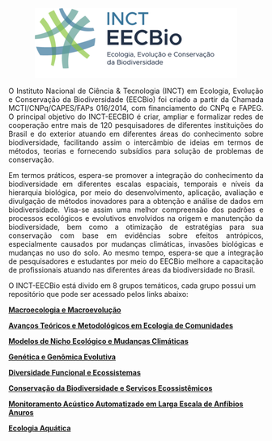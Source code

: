 <p align="center">
   <img src="./EECBio-logo3.png">
</p>


<p align="justify">
O Instituto Nacional de Ciência & Tecnologia (INCT) em Ecologia, Evolução e Conservação da Biodiversidade (EECBio) foi criado a partir da Chamada MCTI/CNPq/CAPES/FAPs 016/2014, com financiamento do CNPq e FAPEG. O principal objetivo do INCT-EECBIO é criar, ampliar e formalizar redes de cooperação entre mais de 120 pesquisadores de diferentes instituições do Brasil e do exterior atuando em diferentes áreas do conhecimento sobre biodiversidade, facilitando assim o intercâmbio de ideias em termos de métodos, teorias e fornecendo subsídios para solução de problemas de conservação.
</p>
<p align="justify">
Em termos práticos, espera-se promover a integração do conhecimento da biodiversidade em diferentes escalas espaciais, temporais e níveis da hierarquia biológica, por meio do desenvolvimento, aplicação, avaliação e divulgação de métodos inovadores para a obtenção e análise de dados em biodiversidade. Visa-se assim uma melhor compreensão dos padrões e processos ecológicos e evolutivos envolvidos na origem e manutenção da biodiversidade, bem como a otimização de estratégias para sua conservação com base em evidências sobre efeitos antrópicos, especialmente causados por mudanças climáticas, invasões biológicas e mudanças no uso do solo. Ao mesmo tempo, espera-se que a integração de pesquisadores e estudantes por meio do EECBio melhore a capacitação de profissionais atuando nas diferentes áreas da biodiversidade no Brasil.
</p>

O INCT-EECBio está divido em 8 grupos temáticos, cada grupo possui um repositório que pode ser acessado pelos links abaixo:


[**Macroecologia e Macroevolução**](https://github.com/orgs/INCT-EECBio/teams/macroecology-and-macroecolution/repositories)

[**Avanços Teóricos e Metodológicos em Ecologia de Comunidades**](https://github.com/orgs/INCT-EECBio/teams/community-ecology/repositories)

[**Modelos de Nicho Ecológico e Mudanças Climáticas**](https://github.com/orgs/INCT-EECBio/teams/ecological-niche-modeling-and-climate-change/repositories)

[**Genética e Genômica Evolutiva**](https://github.com/orgs/INCT-EECBio/teams/genetic-and-evolutionary-genomic/repositories)

[**Diversidade Funcional e Ecossistemas**](https://github.com/orgs/INCT-EECBio/teams/functional-diversity-and-ecosystems/repositories)

[**Conservação da Biodiversidade e Serviços Ecossistêmicos**](https://github.com/orgs/INCT-EECBio/teams/biodiversity-conservation-and-ecosystem-services)

[**Monitoramento Acústico Automatizado em Larga Escala de Anfíbios Anuros**](https://github.com/orgs/INCT-EECBio/teams/acoustic-monitoring/repositories)

[**Ecologia Aquática**](https://github.com/orgs/INCT-EECBio/teams/acoustic-monitoring/repositories)

